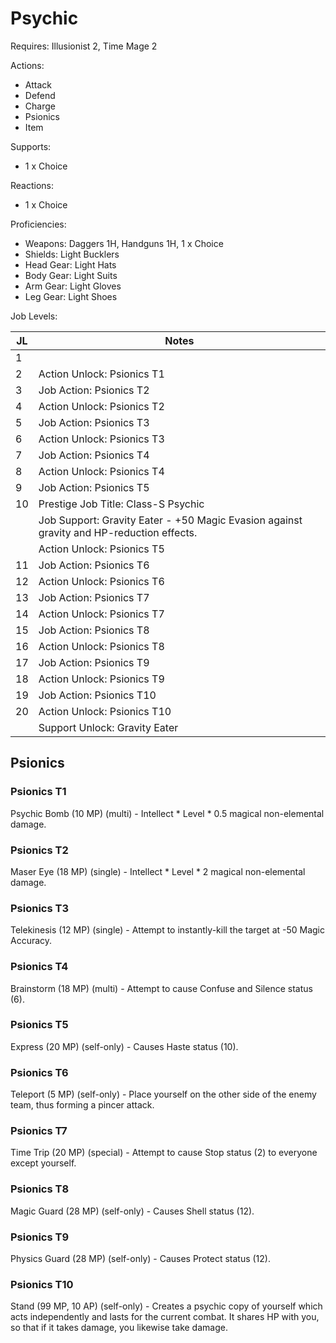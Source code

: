 # Psychic

Requires: Illusionist 2, Time Mage 2

Actions:

- Attack
- Defend
- Charge
- Psionics
- Item

Supports:

- 1 x Choice

Reactions:

- 1 x Choice

Proficiencies:

- Weapons: Daggers 1H, Handguns 1H, 1 x Choice
- Shields: Light Bucklers
- Head Gear: Light Hats
- Body Gear: Light Suits
- Arm Gear: Light Gloves
- Leg Gear: Light Shoes

Job Levels:

| JL | Notes |
| --- | --- |
| 1 | 
| 2 | Action Unlock: Psionics T1
| 3 | Job Action: Psionics T2
| 4 | Action Unlock: Psionics T2
| 5 | Job Action: Psionics T3
| 6 | Action Unlock: Psionics T3
| 7 | Job Action: Psionics T4
| 8 | Action Unlock: Psionics T4
| 9 | Job Action: Psionics T5
| 10 | Prestige Job Title: Class-S Psychic
|    | Job Support: Gravity Eater - +50 Magic Evasion against gravity and HP-reduction effects.
|    | Action Unlock: Psionics T5
| 11 | Job Action: Psionics T6
| 12 | Action Unlock: Psionics T6
| 13 | Job Action: Psionics T7
| 14 | Action Unlock: Psionics T7
| 15 | Job Action: Psionics T8
| 16 | Action Unlock: Psionics T8
| 17 | Job Action: Psionics T9
| 18 | Action Unlock: Psionics T9
| 19 | Job Action: Psionics T10
| 20 | Action Unlock: Psionics T10
|    | Support Unlock: Gravity Eater

## Psionics

### Psionics T1

Psychic Bomb (10 MP) (multi) - Intellect * Level * 0.5 magical non-elemental damage.

### Psionics T2

Maser Eye (18 MP) (single) - Intellect * Level * 2 magical non-elemental damage.

### Psionics T3

Telekinesis (12 MP) (single) - Attempt to instantly-kill the target at -50 Magic Accuracy.

### Psionics T4

Brainstorm (18 MP) (multi) - Attempt to cause Confuse and Silence status (6).

### Psionics T5

Express (20 MP) (self-only) - Causes Haste status (10).

### Psionics T6

Teleport (5 MP) (self-only) - Place yourself on the other side of the enemy team, thus forming a pincer attack.

### Psionics T7

Time Trip (20 MP) (special) - Attempt to cause Stop status (2) to everyone except yourself.

### Psionics T8

Magic Guard (28 MP) (self-only) - Causes Shell status (12).

### Psionics T9

Physics Guard (28 MP) (self-only) - Causes Protect status (12).

### Psionics T10

Stand (99 MP, 10 AP) (self-only) - Creates a psychic copy of yourself which acts independently and lasts for the current combat. It shares HP with you, so that if it takes damage, you likewise take damage.
